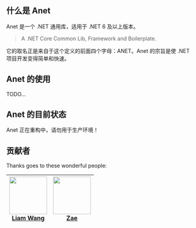 ## 什么是 Anet

Anet 是一个 .NET 通用库，适用于 .NET 6 及以上版本。

> A .NET Core Common Lib, Framework and Boilerplate.

它的取名正是来自于这个定义的前面四个字母：ANET。Anet 的宗旨是使 .NET 项目开发变得简单和快速。

## Anet 的使用

TODO...

## Anet 的目前状态

Anet 正在重构中，请勿用于生产环境！

## 贡献者

Thanks goes to these wonderful people:

| [<img src="https://avatars2.githubusercontent.com/u/5000396?v=4" width="100px;"/><br/>Liam Wang](https://github.com/liamwang) | [<img src="https://avatars2.githubusercontent.com/u/12966814?v=4" width="100px;"/><br/>Zae](https://github.com/Zaeworks) |
| :---------------------------------------------------------------------------------------------------------------------------: | :----------------------------------------------------------------------------------------------------------------------: |


